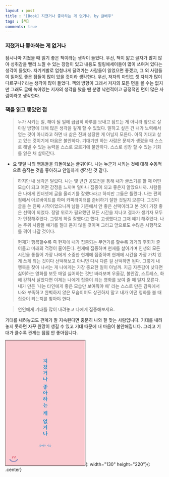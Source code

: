 ```yaml
---
layout : post
title : "[Book] 지쳤거나 좋아하는 게 없거나. by 글배우"
tags : [책]
comments: true
---
```


### 지쳤거나 좋아하는 게 없거나
 잠시나마 지쳤을 때 읽기 좋은 책이라는 생각이 들었다. 우선, 책이 얇고 글자가 많지 않아 성취감을 빨리 느낄 수 있는 장점이 있고 내용도 힐링에세이들이 많이 쓰여져 있다는 생각이 들었다. 자기계발로 엄청나게 달려가는 사람들이 읽었으면 좋겠고, 그 외 사람들이 읽어도 좋은 점들이 많이 있을 것이라 생각한다. 우선, 저자의 마인드 셋 자체가 많이 다르구나? 라는 생각이 많이 들었다. 책의 방향이 그래서 저자의 모든 면을 볼 수는 없지만 그래도 글에 녹아있는 저자의 생각을 봤을 땐 분명 낙천적이고 긍정적인 면이 많은 사람이라고 생각한다.

### 책을 읽고 좋았던 점

> 누가 시키는 일, 해야 될 일에
 급급히 하루를 보내고 잠드는 게 아니라
 앞으로 살아갈 방향에 대해
 많은 생각을 깊게 할 수 있었다.
 말하고 싶은 건
 내가 노력해서 얻는 것이 아니라고 하면
 내 삶은 진짜 성장한 게 아닐지 모른다.
 아직 기대고 살고 있는 것이기에 마음은 불안하다.
 기대기만 하는 사람은 문제가 생겼을 때
 스스로 해낼 수 있는 능력을 스스로 모르기에 불안하다.
 스스로 성장 할 수 있는 기회를 잃은 채 살아간다.

- 요 몇일 나의 행동들을 되돌아보는 글귀이다. 나는 누군가 시키는 것에 대해 수동적으로 움직는 것을 좋아하고 안일하게 생각한 것 같다.

> 하지만 내 생각은 달랐다.
나는 몇 년간 공모전을 통해 내가 글쓰기를 할 때
어떤 모습이 되고 어떤 감정을 느끼며
얼마나 집중이 되고 좋은지 알았으니까.
사람들은 나에게
인터넷에 글을 올리기를 잘했다라고 하지만
그들은 틀렸다.
나는 편의점에서 아르바이트를 하며
카피라이터를 준비하기 잘한 것일지 모른다.
그것이 글을 쓴 진짜 시작이었으니까
남들 기준에서 안 좋은 선택이라고 본 것이
가장 좋은 선택이 되었다.
정말 위로가 필요했던 모든 시간을 지나고
결과가 생기자 모두가 인정해주었다.
그렇게 하길 잘했다고 했다.
고생했다고 그때 얘기 해주었다.
나는 주위 사람들 얘기를 절대 듣지 않을 것이며
그리고 앞으로도
수많은 시행착오를 겪어 나갈 것이다.

> 현재가 행복할수록
즉 현재에 내가 집중되는 무언가를 할수록
과거의 후회가 줄어들고 미래의 걱정이 줄어든다.
현재에 집중하며 현재를 살아가며
인생의 모든 시간을 통틀어 가장 나에게 소중한
현재에 집중하며
현재에 시간을 가장 가치 있게 쓰게 되는 것이다
선택해보고 아니면 다시 다른 걸 선택하면 된다.
그렇게 내 행복을 찾아 나서는 게
나에게는 가장 중요한 일이 아닐까.
지금 자존감이 낮다면
싫어하는 영화를 보듯
매일 싫어하는 것만 바라보며
우울감, 불안감, 스트레스, 화에 갇혀서 살았다면
이제는 나에게 집중이 되는 영화를 보여 줄 때 일지 모른다.
내가 만든 ‘나는 타인에게 좋은 모습만 보여줘야 해’ 라는
스스로 만든 감옥에서 나와
부족하고 완벽하지 않은 모습이어도 상관하지 말고
내가 어떤 영화를 볼 때 집중이 되는지를 찾아야 한다.

> 연인에게 기대를 많이 내려놓고
나에게 집중해보세요.

기대를 내려놓고도 관계가 잘 지속된다면
충분히 나와 잘 맞는 사람입니다.
기대를 내려놓지 못하면
자꾸 원망이 생길 수 있고
기대 때문에 내 마음이 불안해집니다.
그리고 기대가 클수록 관계는 점점 안 좋아집니다.



![지쳤거나 좋아하는 게 없거나](../images/book-16.jpeg){: width="130" height="220"}{: .center}
